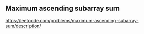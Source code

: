 ## Maximum ascending subarray sum
https://leetcode.com/problems/maximum-ascending-subarray-sum/description/

